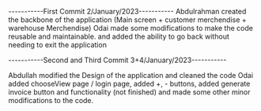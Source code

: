 -----------First Commit 2/January/2023-----------
Abdulrahman created the backbone of the application (Main screen + customer merchendise + warehouse Merchendise) 
Odai made some modifications to make the code reusable and maintainable. and added the ability to go back without needing to exit the application

-----------Second and Third Commit 3+4/January/2023-----------

Abdullah modified the Design of the application and cleaned the code
Odai added chooseView page / login page, added +, - buttons, added generate invoice button and functionality (not finished) and made some other minor modifications to the code.